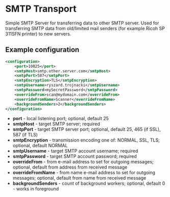 # SMTP Transport
Simple SMTP Server for transferring data to other SMTP server.
Used for transferring SMTP data from old/limited mail senders (for example Ricoh SP 311SFN printer) to new servers.

## Example configuration
```xml
<configuration>
	<port>10025</port>
	<smtpHost>smtp.other.server.com</smtpHost>
	<smtpPort>587</smtpPort>
	<smtpEncryption>TLS</smtpEncryption>
	<smtpUsername>ryszard.trojnacki</smtpUsername>
	<smtpPassword>mySecretPassword</smtpPassword>
	<overrideFrom>scan@mydomain.com</overrideFrom>
	<overrideFromName>Scanner</overrideFromName>
	<backgroundSenders>2</backgroundSenders>
</configuration>
```
* **port** - local listening port; optional, default 25
* **smtpHost** - target SMTP server; required
* **smtpPort** - target SMTP server port; optional, default 25, 465 (if SSL), 587 (if TLS)
* **smtpEncryption** - transmission encoding one of: NORMAL, SSL, TLS; optional, default NORMAL
* **smtpUsername** - target SMTP account username; required
* **smtpPassword** - target SMTP account password; required
* **overrideFrom** - from e-mail address to set for outgoing messages; optional, default from address from received message
* **overrideFromName** - from name e-mail address to set for outgoing messages; optional, default from name from received message
* **backgroundSenders** - count of background workers; optional, default 0 - works in foreground

